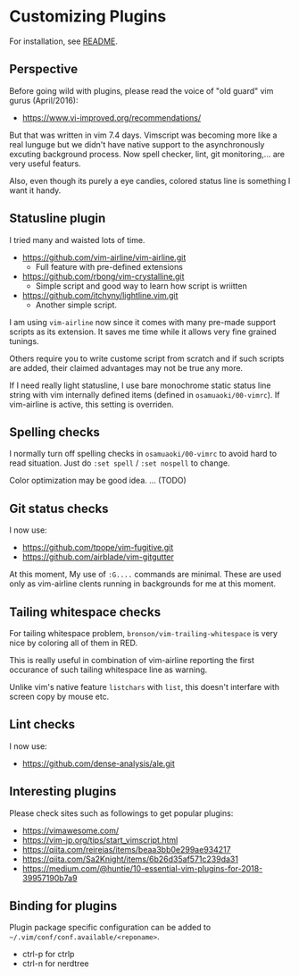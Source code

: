 # Customizing Plugins

<!-- vim: set sts=2 sw=2 expandtab ai si et tw=72: -->

For installation, see [README](README.md).

## Perspective

Before going wild with plugins, please read the voice of "old guard" vim
gurus (April/2016):

* https://www.vi-improved.org/recommendations/

But that was written in vim 7.4 days.  Vimscript was becoming more like
a real lunguge but we didn't have native support to the asynchronously
excuting background process.  Now spell checker, lint, git
monitoring,... are very useful featurs.

Also, even though its purely a eye candies, colored status line is
something I want it handy.

## Statusline plugin

I tried many and waisted lots of time.

* https://github.com/vim-airline/vim-airline.git
  * Full feature with pre-defined extensions
* https://github.com/rbong/vim-crystalline.git
  * Simple script and good way to learn how script is wriitten
* https://github.com/itchyny/lightline.vim.git
  * Another simple script.

I am using `vim-airline` now since it comes with many pre-made support
scripts as its extension.  It saves me time while it allows very fine
grained tunings.

Others require you to write custome script from scratch and if such
scripts are added, their claimed advantages may not be true any more.

If I need really light statusline, I use bare monochrome static status
line string with vim internally defined items (defined in
`osamuaoki/00-vimrc`).  If vim-airline is active, this setting is
overriden.

## Spelling checks

I normally turn off spelling checks in `osamuaoki/00-vimrc` to avoid
hard to read situation.  Just do `:set spell` / `:set nospell` to
change.

Color optimization may be good idea. ... (TODO)

## Git status checks

I now use:

* https://github.com/tpope/vim-fugitive.git
* https://github.com/airblade/vim-gitgutter

At this moment, My use of `:G....` commands are minimal.  These are used
only as vim-airline clents running in backgrounds for me at this moment.

## Tailing whitespace checks

For tailing whitespace problem, `bronson/vim-trailing-whitespace` is
very nice by coloring all of them in RED.

This is really useful in combination of vim-airline reporting the first
occurance of such tailing whitespace line as warning.

Unlike vim's native feature `listchars` with `list`, this doesn't
interfare with screen copy by mouse etc.

## Lint checks

I now use:

* https://github.com/dense-analysis/ale.git


## Interesting plugins

Please check sites such as followings to get popular plugins:

* https://vimawesome.com/
* https://vim-jp.org/tips/start_vimscript.html
* https://qiita.com/reireias/items/beaa3bb0e299ae934217
* https://qiita.com/Sa2Knight/items/6b26d35af571c239da31
* https://medium.com/@huntie/10-essential-vim-plugins-for-2018-39957190b7a9


## Binding for plugins

Plugin package specific configuration can be added to
`~/.vim/conf/conf.available/<reponame>`.

* ctrl-p for ctrlp
* ctrl-n for nerdtree




